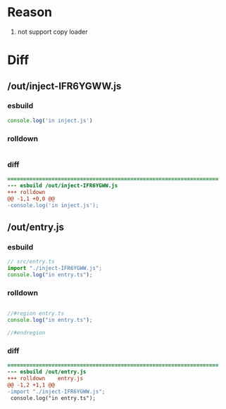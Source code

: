 # Reason
1. not support copy loader
# Diff
## /out/inject-IFR6YGWW.js
### esbuild
```js
console.log('in inject.js')
```
### rolldown
```js

```
### diff
```diff
===================================================================
--- esbuild	/out/inject-IFR6YGWW.js
+++ rolldown	
@@ -1,1 +0,0 @@
-console.log('in inject.js');

```
## /out/entry.js
### esbuild
```js
// src/entry.ts
import "./inject-IFR6YGWW.js";
console.log("in entry.ts");
```
### rolldown
```js

//#region entry.ts
console.log("in entry.ts");

//#endregion
```
### diff
```diff
===================================================================
--- esbuild	/out/entry.js
+++ rolldown	entry.js
@@ -1,2 +1,1 @@
-import "./inject-IFR6YGWW.js";
 console.log("in entry.ts");

```